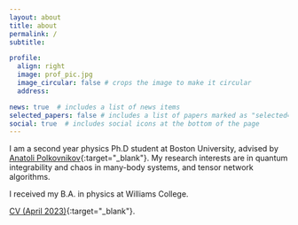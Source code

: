 ```yaml
---
layout: about
title: about
permalink: /
subtitle: 

profile:
  align: right
  image: prof_pic.jpg
  image_circular: false # crops the image to make it circular
  address:

news: true  # includes a list of news items
selected_papers: false # includes a list of papers marked as "selected={true}"
social: true  # includes social icons at the bottom of the page
---
```


I am a second year physics Ph.D student at Boston University, advised by [Anatoli Polkovnikov](http://physics.bu.edu/~asp28/){:target="\_blank"}. My research interests are in quantum integrability and chaos in many-body systems, and tensor network algorithms.

I received my B.A. in physics at Williams College.

[CV (April 2023)](https://hjkqubit.github.io/assets/pdf/cv2023.pdf){:target="\_blank"}.
